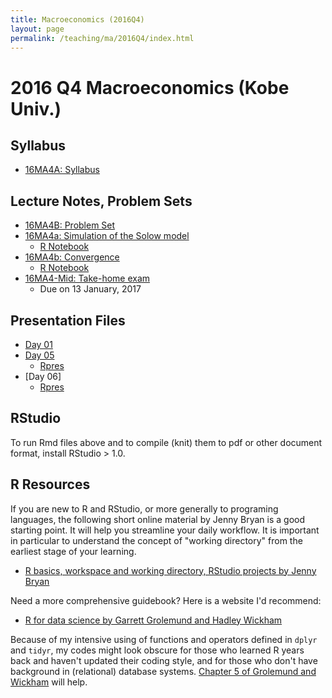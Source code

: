 ```yaml
---
title: Macroeconomics (2016Q4)
layout: page
permalink: /teaching/ma/2016Q4/index.html
---
```

# 2016 Q4 Macroeconomics (Kobe Univ.)

## Syllabus
- [16MA4A: Syllabus](/teaching/16MA/16MA4A.pdf)

## Lecture Notes, Problem Sets
- [16MA4B: Problem Set](/teaching/16MA/16MA4B.pdf)
- [16MA4a: Simulation of the Solow model](/teaching/16MA/16MA4_a.pdf)
  - [R Notebook](/teaching/16MA/16MA4_a.Rmd)
- [16MA4b: Convergence](/teaching/16MA/16MA4_b.pdf)
  - [R Notebook](/teaching/16MA/16MA4_b.Rmd)
- [16MA4-Mid: Take-home exam](/teaching/16MA/16MA4-Mid.pdf)
  - Due on 13 January, 2017

## Presentation Files
- [Day 01](/teaching/16MA/rpres/day01.html)
- [Day 05](/teaching/16MA/rpres/day05.html)
  - [Rpres](/teaching/16MA/rpres/day05.Rpres)
- [Day 06]
  - [Rpres](/teaching/16MA/rpres/day06.Rpres)

## RStudio

To run Rmd files above and to compile (knit) them to pdf or other document format,
install RStudio > 1.0.

## R Resources

If you are new to R and RStudio, or more generally to programing languages,
the following short online material by Jenny Bryan is a good starting point.
It will help you streamline your daily workflow. It is important in particular
to understand the concept of "working directory" from the earliest stage of
your learning.

- [R basics, workspace and working directory, RStudio projects by Jenny Bryan](http://stat545.com/block002_hello-r-workspace-wd-project.html)

Need a more comprehensive guidebook? Here is a website I'd recommend:

- [R for data science by Garrett Grolemund and Hadley Wickham](http://r4ds.had.co.nz/)

Because of my intensive using of functions and operators defined in `dplyr`
and `tidyr`, my codes might look obscure for those who learned R years back
and haven't updated their coding style, and for those who don't have background
in (relational) database systems. [Chapter 5 of Grolemund and Wickham](http://r4ds.had.co.nz/transform.html) will help.
